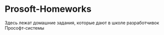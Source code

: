 # Prosoft-Homeworks
Здесь лежат домашние задания, которые дают в школе разработчивок Прософт-системы
